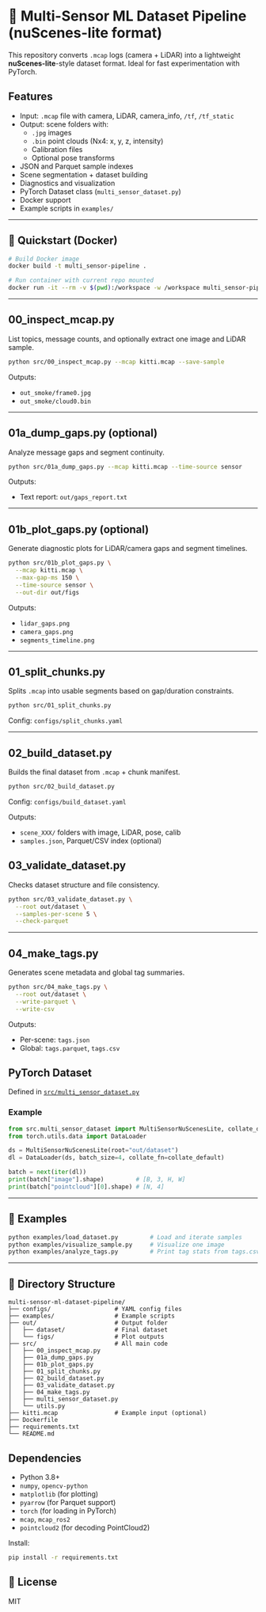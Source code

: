 # 🧩 Multi-Sensor ML Dataset Pipeline (nuScenes-lite format)

This repository converts `.mcap` logs (camera + LiDAR) into a lightweight **nuScenes-lite**-style dataset format. Ideal for fast experimentation with PyTorch.


## Features

- Input: `.mcap` file with camera, LiDAR, camera_info, `/tf`, `/tf_static`
- Output: scene folders with:
  - `.jpg` images
  - `.bin` point clouds (Nx4: x, y, z, intensity)
  - Calibration files
  - Optional pose transforms
- JSON and Parquet sample indexes
- Scene segmentation + dataset building
- Diagnostics and visualization
- PyTorch Dataset class (`multi_sensor_dataset.py`)
- Docker support
- Example scripts in `examples/`

---

## 🚀 Quickstart (Docker)

```bash
# Build Docker image
docker build -t multi_sensor-pipeline .

# Run container with current repo mounted
docker run -it --rm -v $(pwd):/workspace -w /workspace multi_sensor-pipeline
```

---

## 00_inspect_mcap.py

List topics, message counts, and optionally extract one image and LiDAR sample.

```bash
python src/00_inspect_mcap.py --mcap kitti.mcap --save-sample
```

Outputs:
- `out_smoke/frame0.jpg`
- `out_smoke/cloud0.bin`

---

## 01a_dump_gaps.py (optional)

Analyze message gaps and segment continuity.

```bash
python src/01a_dump_gaps.py --mcap kitti.mcap --time-source sensor
```

Outputs:
- Text report: `out/gaps_report.txt`

---

## 01b_plot_gaps.py (optional)

Generate diagnostic plots for LiDAR/camera gaps and segment timelines.

```bash
python src/01b_plot_gaps.py \
  --mcap kitti.mcap \
  --max-gap-ms 150 \
  --time-source sensor \
  --out-dir out/figs
```

Outputs:
- `lidar_gaps.png`
- `camera_gaps.png`
- `segments_timeline.png`

---

## 01_split_chunks.py

Splits `.mcap` into usable segments based on gap/duration constraints.

```bash
python src/01_split_chunks.py
```

Config: `configs/split_chunks.yaml`

---

##  02_build_dataset.py

Builds the final dataset from `.mcap` + chunk manifest.

```bash
python src/02_build_dataset.py
```

Config: `configs/build_dataset.yaml`

Outputs:
- `scene_XXX/` folders with image, LiDAR, pose, calib
- `samples.json`, Parquet/CSV index (optional)



## 03_validate_dataset.py

Checks dataset structure and file consistency.

```bash
python src/03_validate_dataset.py \
  --root out/dataset \
  --samples-per-scene 5 \
  --check-parquet
```

---

## 04_make_tags.py

Generates scene metadata and global tag summaries.

```bash
python src/04_make_tags.py \
  --root out/dataset \
  --write-parquet \
  --write-csv
```

Outputs:
- Per-scene: `tags.json`
- Global: `tags.parquet`, `tags.csv`


## PyTorch Dataset

Defined in [`src/multi_sensor_dataset.py`](src/multi_sensor_dataset.py)

### Example

```python
from src.multi_sensor_dataset import MultiSensorNuScenesLite, collate_default
from torch.utils.data import DataLoader

ds = MultiSensorNuScenesLite(root="out/dataset")
dl = DataLoader(ds, batch_size=4, collate_fn=collate_default)

batch = next(iter(dl))
print(batch["image"].shape)         # [B, 3, H, W]
print(batch["pointcloud"][0].shape) # [N, 4]
```

---

## 🧪 Examples

```bash
python examples/load_dataset.py         # Load and iterate samples
python examples/visualize_sample.py     # Visualize one image
python examples/analyze_tags.py         # Print tag stats from tags.csv
```

---

## 📁 Directory Structure

```
multi-sensor-ml-dataset-pipeline/
├── configs/                  # YAML config files
├── examples/                 # Example scripts
├── out/                      # Output folder
│   ├── dataset/              # Final dataset
│   └── figs/                 # Plot outputs
├── src/                      # All main code
│   ├── 00_inspect_mcap.py
│   ├── 01a_dump_gaps.py
│   ├── 01b_plot_gaps.py
│   ├── 01_split_chunks.py
│   ├── 02_build_dataset.py
│   ├── 03_validate_dataset.py
│   ├── 04_make_tags.py
│   ├── multi_sensor_dataset.py
│   └── utils.py
├── kitti.mcap                # Example input (optional)
├── Dockerfile
├── requirements.txt
└── README.md
```


##  Dependencies

- Python 3.8+
- `numpy`, `opencv-python`
- `matplotlib` (for plotting)
- `pyarrow` (for Parquet support)
- `torch` (for loading in PyTorch)
- `mcap`, `mcap_ros2`
- `pointcloud2` (for decoding PointCloud2)

Install:

```bash
pip install -r requirements.txt
```


## 🔖 License

MIT